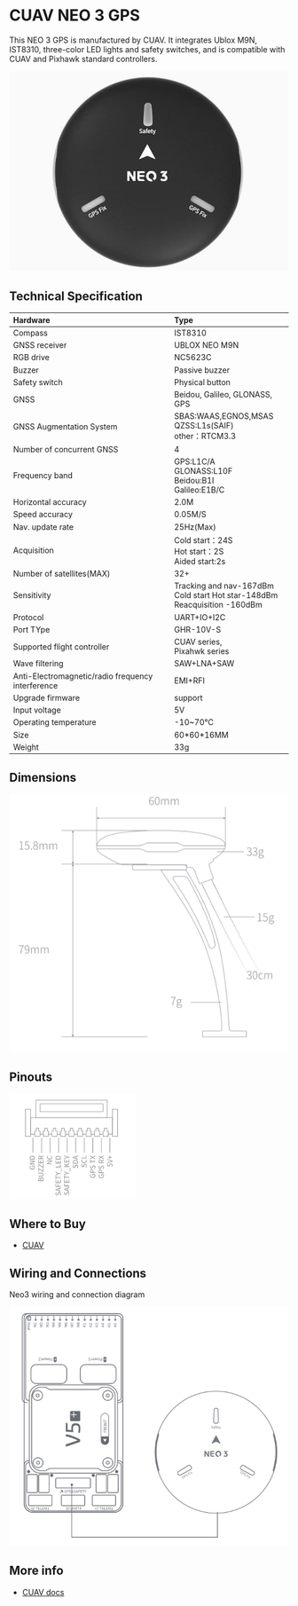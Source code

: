 # CUAV NEO 3 GPS

<Badge type="tip" text="PX4 v1.13" />

This NEO 3 GPS is manufactured by CUAV.
It integrates Ublox M9N, IST8310, three-color LED lights and safety switches, and is compatible with CUAV and Pixhawk standard controllers.

![Hero image of Neo3 GPS](../../assets/hardware/gps/cuav_gps_neo3/neo_3.jpg)

## Technical Specification

| Hardware                                          | Type                                                                           |
| :------------------------------------------------ | :----------------------------------------------------------------------------- |
| Compass                                           | IST8310                                                                        |
| GNSS receiver                                     | UBLOX NEO M9N                                                                  |
| RGB drive                                         | NC5623C                                                                        |
| Buzzer                                            | Passive buzzer                                                                 |
| Safety switch                                     | Physical button                                                                |
| GNSS                                              | Beidou, Galileo, GLONASS, GPS                                                  |
| GNSS Augmentation System                          | SBAS:WAAS,EGNOS,MSAS<br>QZSS:L1s(SAIF)<br>other：RTCM3.3                       |
| Number of concurrent GNSS                         | 4                                                                              |
| Frequency band                                    | GPS:L1C/A<br>GLONASS:L10F<br>Beidou:B1I<br>Galileo:E1B/C                       |
| Horizontal accuracy                               | 2.0M                                                                           |
| Speed accuracy                                    | 0.05M/S                                                                        |
| Nav. update rate                                  | 25Hz(Max)                                                                      |
| Acquisition                                       | Cold start：24S<br>Hot start：2S<br>Aided start:2s                             |
| Number of satellites(MAX)                         | 32+                                                                            |
| Sensitivity                                       | Tracking and nav-167dBm<br>Cold start Hot star-148dBm<br>Reacquisition -160dBm |
| Protocol                                          | UART+IO+I2C                                                                    |
| Port TYpe                                         | GHR-10V-S                                                                      |
| Supported flight controller                       | CUAV series,<br>Pixahwk series                                                 |
| Wave filtering                                    | SAW+LNA+SAW                                                                    |
| Anti-Electromagnetic/radio frequency interference | EMI+RFI                                                                        |
| Upgrade firmware                                  | support                                                                        |
| Input voltage                                     | 5V                                                                             |
| Operating temperature                             | -10~70℃                                                                        |
| Size                                              | 60\*60\*16MM                                                                   |
| Weight                                            | 33g                                                                            |

## Dimensions

![Neo 3 Size](../../assets/hardware/gps/cuav_gps_neo3/neo_3_size.png)

## Pinouts

![Neo 3 Pinouts](../../assets/hardware/gps/cuav_gps_neo3/neo_3_pinouts.png)

## Where to Buy

- [CUAV](https://cuav.en.alibaba.com/product/1600217379204-820872629/CUAV_NEO_3_M9N_GPS_Module_for_Pixhawk_Compass_gps_tracker_navigation_gps.html?spm=a2700.shop_oth.74.1.636e28725EvVHb)

## Wiring and Connections

Neo3 wiring and connection diagram

![Neo3 wiring and connection diagram](../../assets/hardware/gps/cuav_gps_neo3/neo_3_connect.png)

## More info

- [CUAV docs](https://doc.cuav.net/gps/neo-series-gnss/zh-hans/neo-3.html)

